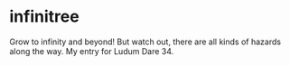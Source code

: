 # infinitree
Grow to infinity and beyond! But watch out, there are all kinds of hazards along the way. My entry for Ludum Dare 34.
